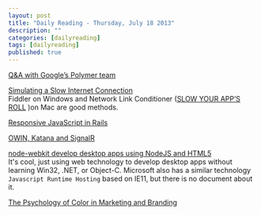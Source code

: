 ```yaml
---
layout: post
title: "Daily Reading - Thursday, July 18 2013"
description: ""
categories: [dailyreading]
tags: [dailyreading]
published: true
---
```

[Q&A with Google’s Polymer team](http://www.2ality.com/2013/07/hello-polymer.html)

<!--break-->

[Simulating a Slow Internet Connection](http://ankursethi.in/2013/07/simulating-a-slow-internet-connection/)  
Fiddler on Windows and Network Link Conditioner ([SLOW YOUR APP’S ROLL](http://www.neglectedpotential.com/2012/05/slow-your-apps-roll/) )on Mac are good methods.

[Responsive JavaScript in Rails](http://pothibo.com/2013/07/responsive-javascript-in-rails/)

[OWIN, Katana and SignalR](http://www.dotnetcurry.com/ShowArticle.aspx?ID=915)

[node-webkit develop desktop apps using NodeJS and HTML5](https://github.com/rogerwang/node-webkit)  
It's cool, just using web technology to develop desktop apps without learning Win32, .NET, or Object-C. Microsoft also has a similar technology `Javascript Runtime Hosting` based on IE11, but there is no document about it.

[The Psychology of Color in Marketing and Branding](https://www.helpscout.net/blog/psychology-of-color/)

